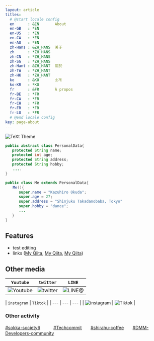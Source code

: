 ```yaml
---
layout: article
titles:
  # @start locale config
  en      : &EN       About
  en-GB   : *EN
  en-US   : *EN
  en-CA   : *EN
  en-AU   : *EN
  zh-Hans : &ZH_HANS  关于
  zh      : *ZH_HANS
  zh-CN   : *ZH_HANS
  zh-SG   : *ZH_HANS
  zh-Hant : &ZH_HANT  關於
  zh-TW   : *ZH_HANT
  zh-HK   : *ZH_HANT
  ko      : &KO       소개
  ko-KR   : *KO
  fr      : &FR       À propos
  fr-BE   : *FR
  fr-CA   : *FR
  fr-CH   : *FR
  fr-FR   : *FR
  fr-LU   : *FR
  # @end locale config
key: page-about
---
```


![TeXt Theme](https://fuzzable.com/wp-content/uploads/2018/05/Society6-showcasing-talented-artists-from-across-the-globe-01.png)

```java
public abstract class PersonalData{
   protected String name;
   protected int age;
   protected String address;
   protected String hobby;
　　....
}

public class Me extends PersonalData{
　　Me(){
      super.name = "Kazuhiro Okuda";
      super.age = 27;
      super.address = "Shinjuku Takadanobaba, Tokyo"
      super.hobby = "dance";
      ...
   }
}
```

## Features

- test editing
- links ([My Qiita](https://qiita.com/kazuhiro-okuda), [My Qiita](https://qiita.com/kazuhiro-okuda), [My Qiita](https://qiita.com/kazuhiro-okuda))

## Other media

| `Youtube` | `twitter` | `LINE` |
| --- |  --- | --- |
| ![Youtube](https://cdn.vox-cdn.com/thumbor/r3AM_q5ktTjtd8gjoFwpAakshaA=/0x0:1680x1050/1400x1050/filters:focal(706x391:974x659):format(gif)/cdn.vox-cdn.com/uploads/chorus_image/image/56414325/YTLogo_old_new_animation.0.gif)| ![twitter](https://i.pinimg.com/originals/ba/46/c8/ba46c8090ccc536ef26c005f9f2fc404.gif)| ![LINE@](https://cdn.dribbble.com/users/1306249/screenshots/9790281/media/d23058b1d72a8600bf0763789860f2ac.gif) |

| `instagram` | `Tiktok` |
| --- |  --- | --- |
| ![instagram](https://cdn.dribbble.com/users/2475489/screenshots/9553468/1-instagram.gif) | ![Tiktok](https://i.giphy.com/media/QC1Gp8ZTABAyzYhraI/giphy.webp) |


### Other activity
[#sokka-society6]()　　　[#Techcommit]()　　[#shirahu-coffee]()　　[#DMM-Developers-community]()
